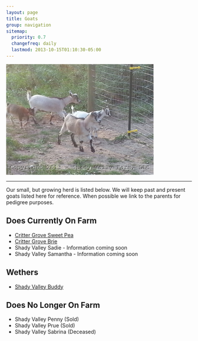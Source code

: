 ```yaml
---
layout: page
title: Goats
group: navigation
sitemap:
  priority: 0.7
  changefreq: daily
  lastmod: 2013-10-15T01:10:30-05:00
---
```


<img src="/images/goats/Group/1.jpg" alt="Goats " class="pic"/>

<hr>

Our small, but growing herd is listed below. We will keep past and 
present goats listed here for reference. When possible we link to
the parents for pedigree purposes.

## Does Currently On Farm

* [Critter Grove Sweet Pea](/goats/Critter-Grove-Sweet-Pea)
* [Critter Grove Brie](/goats/Critter-Grove-Brie)
* Shady Valley Sadie - Information coming soon
* Shady Valley Samantha - Information coming soon

## Wethers

* [Shady Valley Buddy](/goats/Shady-Valley-Buddy)

## Does No Longer On Farm

* Shady Valley Penny (Sold)
* Shady Valley Prue (Sold)
* Shady Valley Sabrina (Deceased)
